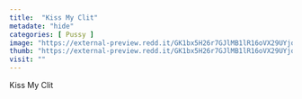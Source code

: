 ```yaml
---
title:  "Kiss My Clit"
metadate: "hide"
categories: [ Pussy ]
image: "https://external-preview.redd.it/GK1bx5H26r7GJlMB1lR16oVX29UYjq72Buj6FJtGgSQ.jpg?auto=webp&s=3b0aa3f00c7a263cc53d35b71a11e5201fca8f11"
thumb: "https://external-preview.redd.it/GK1bx5H26r7GJlMB1lR16oVX29UYjq72Buj6FJtGgSQ.jpg?width=640&crop=smart&auto=webp&s=089f59b779251f78de52c9e5239f9cfa6b94a848"
visit: ""
---
```

Kiss My Clit
